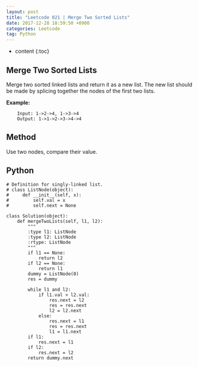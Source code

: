 ```yaml
---
layout: post
title: "Leetcode 021 | Merge Two Sorted Lists"
date: 2017-12-28 18:59:50 +0900
categories: Leetcode
tag: Python
---
```


* content
{:toc}




Merge Two Sorted Lists
-------------------
Merge two sorted linked lists and return it as a new list. The new list should be made by splicing together the nodes of the first two lists.

**Example:**

        Input: 1->2->4, 1->3->4
        Output: 1->1->2->3->4->4





Method
--------
Use two nodes, compare their value.




Python
-----------

```
# Definition for singly-linked list.
# class ListNode(object):
#     def __init__(self, x):
#         self.val = x
#         self.next = None

class Solution(object):
    def mergeTwoLists(self, l1, l2):
        """
        :type l1: ListNode
        :type l2: ListNode
        :rtype: ListNode
        """
        if l1 == None:
            return l2
        if l2 == None:
            return l1
        dummy = ListNode(0)
        res = dummy
        
        while l1 and l2:
            if l1.val > l2.val:
                res.next = l2
                res = res.next
                l2 = l2.next
            else: 
                res.next = l1
                res = res.next
                l1 = l1.next
        if l1:
            res.next = l1
        if l2:
            res.next = l2
        return dummy.next
            
```


            